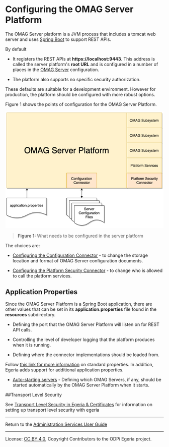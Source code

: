 <!-- SPDX-License-Identifier: CC-BY-4.0 -->
<!-- Copyright Contributors to the ODPi Egeria project 2020. -->

# Configuring the OMAG Server Platform

The OMAG Server platform is a JVM process that includes a tomcat
web server and uses [Spring Boot](https://spring.io/) to support REST APIs.

By default
* It registers the REST APIs
at **https://localhost:9443**. This address is called the server platform's **root URL** and
is configured in a number of places in the [OMAG Server](configuring-an-omag-server.md) configuration.

* The platform also supports no specific security
  authorization.

These defaults are suitable for a development environment. However for
production, the platform should be configured with more robust options.

Figure 1 shows the points of configuration for the OMAG Server Platform.

![Figure 1](../concepts/configurability-of-platform.png)
> **Figure 1:** What needs to be configured in the server platform

The choices are:

* [Configuring the Configuration Connector](configuring-the-configuration-document-store.md) -
to change the storage location and format of OMAG Server configuration documents.
  
* [Configuring the Platform Security Connector](configuring-the-platform-security-connector.md) -
to change who is allowed to call the platform services.

## Application Properties

Since the OMAG Server Platform is a Spring Boot application, there are other values that can be set in
its **application.properties** file found in the **resources** subdirectory.

* Defining the port that the OMAG Server Platform will listen on for
  REST API calls.
  
* Controlling the level of developer logging that the platform
  produces when it is running.
  
* Defining where the connector implementations should be loaded from.

Follow [this link for more information](https://docs.spring.io/spring-boot/docs/current/reference/html/appendix-application-properties.html)
on standard properties.
In addition, Egeria adds support for additional application properties.

* [Auto-starting servers](configuring-the-server-startup-list-for-the-platform.md) - Defining which OMAG Servers, 
  if any, should be started automatically by the OMAG Server Platform when it starts.

##Transport Level Security

See [Transport Level Security in Egeria & Certificates](omag-server-platform-transport-level-security.md) for information on setting up transport level security with egeria

----
Return to the [Administration Services User Guide](.)

----
License: [CC BY 4.0](https://creativecommons.org/licenses/by/4.0/),
Copyright Contributors to the ODPi Egeria project.
